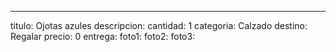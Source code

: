 ---
titulo: Ojotas azules
descripcion: 
cantidad: 1
categoria: Calzado
destino: Regalar
precio: 0
entrega: 
foto1: 
foto2: 
foto3: 
